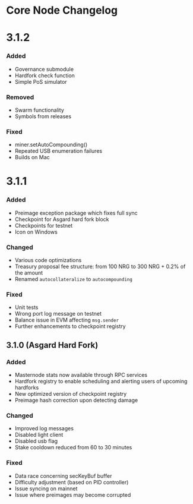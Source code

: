 # Core Node Changelog

# 3.1.2

### Added
- Governance submodule
- Hardfork check function
- Simple PoS simulator

### Removed
- Swarm functionality
- Symbols from releases

### Fixed
- miner.setAutoCompounding()
- Repeated USB enumeration failures
- Builds on Mac

# 3.1.1

### Added
- Preimage exception package which fixes full sync
- Checkpoint for Asgard hard fork block
- Checkpoints for testnet
- Icon on Windows

### Changed
- Various code optimizations
- Treasury proposal fee structure: from 100 NRG to 300 NRG + 0.2% of the amount
- Renamed `autocollateralize` to `autocompounding`

### Fixed
- Unit tests
- Wrong port log message on testnet
- Balance issue in EVM affecting `msg.sender`
- Further enhancements to checkpoint registry

## 3.1.0 (Asgard Hard Fork)

### Added
- Masternode stats now available through RPC services
- Hardfork registry to enable scheduling and alerting users of upcoming hardforks
- New optimized version of checkpoint registry
- Preimage hash correction upon detecting damage

### Changed
- Improved log messages
- Disabled light client
- Disabled usb flag
- Stake cooldown reduced from 60 to 30 minutes

### Fixed
- Data race concerning secKeyBuf buffer
- Difficulty adjustment (based on PID controller)
- Issue syncing on mainnet
- Issue where preimages may become corrupted
